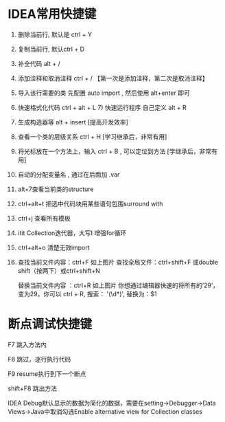 # IDEA常用快捷键

1. 删除当前行, 默认是 ctrl + Y

2. 复制当前行, 默认ctrl + D

3. 补全代码 alt + /

4. 添加注释和取消注释 ctrl + / 【第一次是添加注释，第二次是取消注释】

5. 导入该行需要的类 先配置 auto import , 然后使用 alt+enter 即可

6. 快速格式化代码 ctrl + alt + L 7) 快速运行程序 自己定义 alt + R 

7. 生成构造器等 alt + insert [提高开发效率] 

8. 查看一个类的层级关系 ctrl + H [学习继承后，非常有用] 

9. 将光标放在一个方法上，输入 ctrl + B , 可以定位到方法 [学继承后，非常有用] 

10. 自动的分配变量名 , 通过在后面加 .var 

11. alt+7查看当前类的structure

12. ctrl+alt+t 把选中代码块用某些语句包围surround with

13. ctrl+j 查看所有模板

14. itit Collection迭代器，大写I 增强for循环

15. ctrl+alt+o 清楚无效import

16. 查找当前文件内容：ctrl+F  如上图片
    查找全局文件：ctrl+shift+F  或double shift（按两下）或ctrl+shift+N

    替换当前文件内容 ：ctrl+R  如上图片
    你想通过编辑器快速的将所有的’29’，变为29，你可以 ctrl + R, 搜索： \'(\d*)\', 替换为：$1
    

# 断点调试快捷键

F7 跳入方法内

F8 跳过，逐行执行代码

F9 resume执行到下一个断点

shift+F8 跳出方法

IDEA Debug默认显示的数据为简化的数据，需要在setting->Debugger->Data Views->Java中取消勾选Enable alternative view for Collection classes
